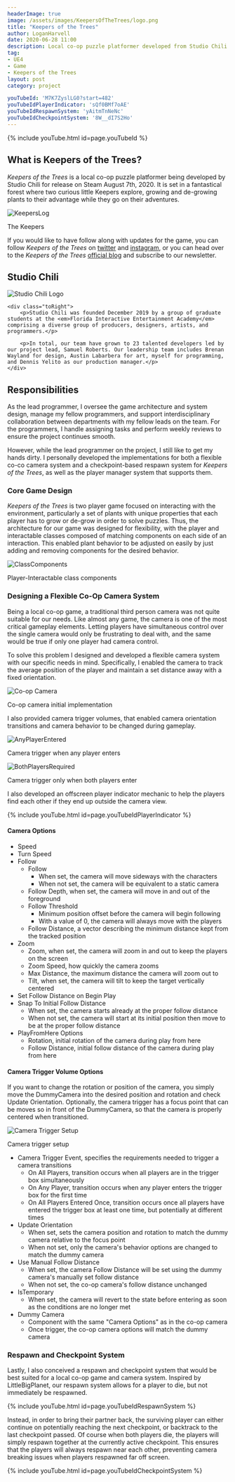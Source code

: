 ```yaml
---
headerImage: true
image: /assets/images/KeepersOfTheTrees/logo.png
title: "Keepers of the Trees"
author: LoganHarvell
date: 2020-06-28 11:00
description: Local co-op puzzle platformer developed from Studio Chili. Available on Steam starting August 7th, 2020.
tag:
- UE4
- Game
- Keepers of the Trees
layout: post
category: project

youTubeId: 'M7K7ZyslLG0?start=482'
youTubeIdPlayerIndicator: 'sQf0BMf7oAE'
youTubeIdRespawnSystem: 'yAitmTnNeNc'
youTubeIdCheckpointSystem: '8W__dI7S2Ho'
---
```


{% include youTube.html id=page.youTubeId %}

## What is Keepers of the Trees?

*Keepers of the Trees* is a local co-op puzzle platformer being developed by Studio Chili for release on Steam August 7th, 2020. It is set in a fantastical forest where two curious little Keepers explore, growing and de-growing plants to their advantage while they go on their adventures.

![KeepersLog](/assets/images/KeepersOfTheTrees/KeepersLog.jpg)
<figcaption class="caption">The Keepers</figcaption>

If you would like to have follow along with updates for the game, you can follow *Keepers of the Trees* on [twitter](https://twitter.com/Keepers_Game) and [instagram](https://www.instagram.com/keepers_game/), or you can head over to the *Keepers of the Trees* [official blog](https://keepersofthetrees.wordpress.com/) and subscribe to our newsletter.

## Studio Chili

<div class="side-by-side">
    <div class="toLeft">
        <img class="image" src="/assets/images/KeepersOfTheTrees/StudioChili.jpg" alt="Studio Chili Logo">
    </div>

    <div class="toRight">
        <p>Studio Chili was founded December 2019 by a group of graduate students at the <em>Florida Interactive Entertainment Academy</em> comprising a diverse group of producers, designers, artists, and programmers.</p>

        <p>In total, our team have grown to 23 talented developers led by our project lead, Samuel Roberts. Our leadership team includes Brenan Wayland for design, Austin Labarbera for art, myself for programming, and Dennis Yelito as our production manager.</p>
    </div>
</div>

## Responsibilities

As the lead programmer, I oversee the game architecture and system design, manage my fellow programmers, and support interdisciplinary collaboration between departments with my fellow leads on the team. For the programmers, I handle assigning tasks and perform weekly reviews to ensure the project continues smooth.

However, while the lead programmer on the project, I still like to get my hands dirty. I personally developed the implementations for both a flexible co-co camera system and a checkpoint-based respawn system for *Keepers of the Trees*, as well as the player manager system that supports them.

### Core Game Design

*Keepers of the Trees* is two player game focused on interacting with the environment, particularly a set of plants with unique properties that each player has to grow or de-grow in order to solve puzzles. Thus, the architecture for our game was designed for flexibility, with the player and interactable classes composed of matching components on each side of an interaction. This enabled plant behavior to be adjusted on easily by just adding and removing components for the desired behavior.

![ClassComponents](/assets/images/KeepersOfTheTrees/BaseClassDiagram.png)
<figcaption class="caption">Player-Interactable class components</figcaption>

### Designing a Flexible Co-Op Camera System

Being a local co-op game, a traditional third person camera was not quite suitable for our needs. Like almost any game, the camera is one of the most critical gameplay elements. Letting players have simultaneous control over the single camera would only be frustrating to deal with, and the same would be true if only one player had camera control.

To solve this problem I designed and developed a flexible camera system with our specific needs in mind. Specifically, I enabled the camera to track the average position of the player and maintain a set distance away with a fixed orientation.

![Co-op Camera](/assets/images/KeepersOfTheTrees/camera.gif)
<figcaption class="caption">Co-op camera initial implementation</figcaption>

I also provided camera trigger volumes, that enabled camera orientation transitions and camera behavior to be changed during gameplay.

![AnyPlayerEntered](/assets/images/KeepersOfTheTrees/AnyPlayerEntered.gif)
<figcaption class="caption">Camera trigger when any player enters</figcaption>

![BothPlayersRequired](/assets/images/KeepersOfTheTrees/BothPlayersRequired.gif)
<figcaption class="caption">Camera trigger only when both players enter</figcaption>

I also developed an offscreen player indicator mechanic to help the players find each other if they end up outside the camera view.

{% include youTube.html id=page.youTubeIdPlayerIndicator %}

#### Camera Options

- Speed
- Turn Speed
- Follow
  - Follow
    - When set, the camera will move sideways with the characters
    - When not set, the camera will be equivalent to a static camera
  - Follow Depth, when set, the camera will move in and out of the foreground
  - Follow Threshold
    - Minimum position offset before the camera will begin following
    - With a value of 0, the camera will always move with the players
  - Follow Distance, a vector describing the minimum distance kept from the tracked position
- Zoom
  - Zoom, when set, the camera will zoom in and out to keep the players on the screen
  - Zoom Speed, how quickly the camera zooms
  - Max Distance, the maximum distance the camera will zoom out to
  - Tilt, when set, the camera will tilt to keep the target vertically centered
- Set Follow Distance on Begin Play
- Snap To Initial Follow Distance
  - When set, the camera starts already at the proper follow distance
  - When not set, the camera will start at its initial position then move to be at the proper follow distance
- PlayFromHere Options
  - Rotation, initial rotation of the camera during play from here
  - Follow Distance, initial follow distance of the camera during play from here

#### Camera Trigger Volume Options

If you want to change the rotation or position of the camera, you simply move the DummyCamera into the desired position and rotation and check Update Orientation. Optionally, the camera trigger has a focus point that can be moves so in front of the DummyCamera, so that the camera is properly centered when transitioned.

![Camera Trigger Setup](/assets/images/KeepersOfTheTrees/CameraTriggerSetup.gif)
<figcaption class="caption">Camera trigger setup</figcaption>

- Camera Trigger Event, specifies the requirements needed to trigger a camera transitions
  - On All Players, transition occurs when all players are in the trigger box simultaneously
  - On Any Player, transition occurs when any player enters the trigger box for the first time
  - On All Players Entered Once, transition occurs once all players have entered the trigger box at least one time, but potentially at different times
- Update Orientation
  - When set, sets the camera position and rotation to match the dummy camera relative to the focus point
  - When not set, only the camera's behavior options are changed to match the dummy camera
- Use Manual Follow Distance
  - When set, the camera Follow Distance will be set using the dummy camera's manually set follow distance
  - When not set, the co-op camera's follow distance unchanged
- IsTemporary
  - When set, the camera will revert to the state before entering as soon as the conditions are no longer met
- Dummy Camera
  - Component with the same "Camera Options" as in the co-op camera
  - Once trigger, the co-op camera options will match the dummy camera

### Respawn and Checkpoint System

Lastly, I also conceived a respawn and checkpoint system that would be best suited for a local co-op game and camera system. Inspired by LittleBigPlanet, our respawn system allows for a player to die, but not immediately be respawned.

{% include youTube.html id=page.youTubeIdRespawnSystem %}

Instead, in order to bring their partner back, the surviving player can either continue on potentially reaching the next checkpoint, or backtrack to the last checkpoint passed. Of course when both players die, the players will simply respawn together at the currently active checkpoint. This ensures that the players will always respawn near each other, preventing camera breaking issues when players respawned far off screen.

{% include youTube.html id=page.youTubeIdCheckpointSystem %}
